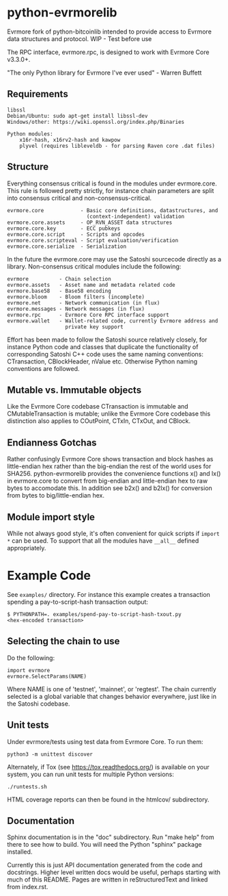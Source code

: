 # python-evrmorelib

Evrmore fork of python-bitcoinlib intended to provide access to Evrmore data 
structures and protocol. WIP - Test before use

The RPC interface, evrmore.rpc, is designed to work with Evrmore Core v3.3.0+.

"The only Python library for Evrmore I've ever used" - Warren Buffett

## Requirements

    libssl
    Debian/Ubuntu: sudo apt-get install libssl-dev
    Windows/other: https://wiki.openssl.org/index.php/Binaries 

    Python modules:
        x16r-hash, x16rv2-hash and kawpow
        plyvel (requires libleveldb - for parsing Raven core .dat files)

## Structure

Everything consensus critical is found in the modules under evrmore.core. This
rule is followed pretty strictly, for instance chain parameters are split into
consensus critical and non-consensus-critical.

    evrmore.core            - Basic core definitions, datastructures, and
                              (context-independent) validation
    evrmore.core.assets     - OP_RVN_ASSET data structures
    evrmore.core.key        - ECC pubkeys
    evrmore.core.script     - Scripts and opcodes
    evrmore.core.scripteval - Script evaluation/verification
    evrmore.core.serialize  - Serialization

In the future the evrmore.core may use the Satoshi sourcecode directly as a
library. Non-consensus critical modules include the following:

    evrmore          - Chain selection
    evrmore.assets   - Asset name and metadata related code
    evrmore.base58   - Base58 encoding
    evrmore.bloom    - Bloom filters (incomplete)
    evrmore.net      - Network communication (in flux)
    evrmore.messages - Network messages (in flux)
    evrmore.rpc      - Evrmore Core RPC interface support
    evrmore.wallet   - Wallet-related code, currently Evrmore address and
                       private key support

Effort has been made to follow the Satoshi source relatively closely, for
instance Python code and classes that duplicate the functionality of
corresponding Satoshi C++ code uses the same naming conventions: CTransaction,
CBlockHeader, nValue etc. Otherwise Python naming conventions are followed.


## Mutable vs. Immutable objects

Like the Evrmore Core codebase CTransaction is immutable and
CMutableTransaction is mutable; unlike the Evrmore Core codebase this
distinction also applies to COutPoint, CTxIn, CTxOut, and CBlock.


## Endianness Gotchas

Rather confusingly Evrmore Core shows transaction and block hashes as
little-endian hex rather than the big-endian the rest of the world uses for
SHA256. python-evrmorelib provides the convenience functions x() and lx() in
evrmore.core to convert from big-endian and little-endian hex to raw bytes to
accomodate this. In addition see b2x() and b2lx() for conversion from bytes to
big/little-endian hex.


## Module import style

While not always good style, it's often convenient for quick scripts if
`import *` can be used. To support that all the modules have `__all__` defined
appropriately.


# Example Code

See `examples/` directory. For instance this example creates a transaction
spending a pay-to-script-hash transaction output:

    $ PYTHONPATH=. examples/spend-pay-to-script-hash-txout.py
    <hex-encoded transaction>


## Selecting the chain to use

Do the following:

    import evrmore
    evrmore.SelectParams(NAME)

Where NAME is one of 'testnet', 'mainnet', or 'regtest'. The chain currently
selected is a global variable that changes behavior everywhere, just like in
the Satoshi codebase.


## Unit tests

Under evrmore/tests using test data from Evrmore Core. To run them:

    python3 -m unittest discover

Alternately, if Tox (see https://tox.readthedocs.org/) is available on your
system, you can run unit tests for multiple Python versions:

    ./runtests.sh

HTML coverage reports can then be found in the htmlcov/ subdirectory.

## Documentation

Sphinx documentation is in the "doc" subdirectory. Run "make help" from there
to see how to build. You will need the Python "sphinx" package installed.

Currently this is just API documentation generated from the code and
docstrings. Higher level written docs would be useful, perhaps starting with
much of this README. Pages are written in reStructuredText and linked from
index.rst.
